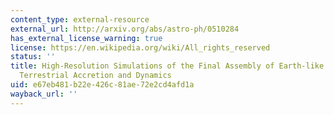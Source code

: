 ```yaml
---
content_type: external-resource
external_url: http://arxiv.org/abs/astro-ph/0510284
has_external_license_warning: true
license: https://en.wikipedia.org/wiki/All_rights_reserved
status: ''
title: High-Resolution Simulations of the Final Assembly of Earth-like Planets I.
  Terrestrial Accretion and Dynamics
uid: e67eb481-b22e-426c-81ae-72e2cd4afd1a
wayback_url: ''
---
```

